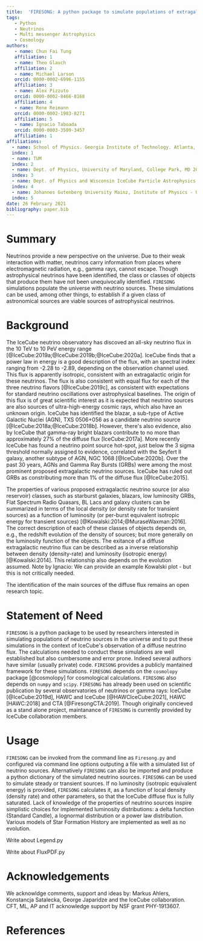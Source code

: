 ```yaml
---
title:  'FIRESONG: A python package to simulate populations of extragalactic neutrino sources'
tags:
   - Python
   - Neutrinos
   - Multi messenger Astrophysics
   - Cosmology
authors:
   - name: Chun Fai Tung
   affiliation: 1
   - name: Theo Glauch
   affiliation: 2
   - name: Michael Larson
   orcid: 0000-0002-6996-1155
   affiliation: 3
   - name: Alex Pizzuto
   orcid: 0000-0002-8466-8168
   affiliation: 4
   - name: Rene Reimann
   orcid: 0000-0002-1983-8271
   affiliation: 5
   - name: Ignacio Taboada
   orcid: 0000-0003-3509-3457
   affiliation: 1
affiliations:
  - name: School of Physics. Georgia Institute of Technology. Atlanta, GA 30332, USA
  index: 1
  - name: TUM
  index: 2
  - name: Dept. of Physics, University of Maryland, College Park, MD 20742, USA
  index: 3
  - name: Dept. of Physics and Wisconsin IceCube Particle Astrophysics Center, University of Wisconsin–Madison, Madison, WI 53706, USA
  index: 4
  - name: Johannes Gutenberg University Mainz, Institute of Physics - QUANTUM, 55128 Mainz, Germany
  index: 5
date: 26 February 2021
bibliography: paper.bib
---
```


# Summary

Neutrinos provide a new perspective on the universe. Due to their weak
interaction with matter, neutrinos carry information from places where
electromagnetic radiation, e.g., gamma rays, cannot
escape. Though astrophysical neutrinos have been identified, the class
or classes of objects that produce them have not been unequivocally
identified. ``FIRESONG`` simulations populate the universe with
neutrino sources. These simulations can be used, among other things,
to establish if a given class of astronomical sources are viable
sources of astrophysical neutrinos. 


# Background

The IceCube neutrino observatory has discoved an all-sky neutrino flux
in the 10 TeV to 10 PeV energy range
[@IceCube:2019a;@IceCube:2019b;@IceCube:2020a]. IceCube
finds that a power law in energy is a good description of the flux,
with an spectral index ranging from -2.28 to -2.89, depending on the
observation channel used. This flux is apparently isotropic,
consistent with an extragalactic origin for these neutrinos. The flux
is also consistent with equal flux for each of the three neutrino
flavors [@IceCube:2019c], as consistent with 
expectations for standard neutrino oscillations over astrophysical
baselines. The origin of this flux is of great scientific interest as
it is expected that neutrino sources are also sources of
ultra-high-energy cosmic rays, which also have an unknown origin. 
IceCube has identified the blazar, a sub-type of Active Galactic
Nuclei (AGN), TXS 0506+056 as a candidate neutrino source
[@IceCube:2018a;@IceCube:2018b]. However, there's also evidence, also
by IceCube that gamma-ray bright blazars contribute to no more than
approximately 27% of the diffuse flux [IceCube:2017a]. More recently
IceCube has found a neutrino point source hot-spot, just below the 3
sigma threshold normally assigned to evidence, correlated with the
Seyfert II galaxy, another subtype of AGN, NGC 1068 [@IceCube:2020b]. Over
the past 30 years, AGNs and Gamma Ray Bursts (GRBs) were among the
most prominent proposed extragalactic neutrino sources. IceCube has
ruled out GRBs as constributing more than 1% of the diffuse flux
[@IceCube:2015].

The properties of various proposed extragalactic neutrino
source (or also reservoir) classes, such as starburst galaxies,
blazars, low luminosity GRBs, Flat Spectrum Radio Quasars, BL Lacs and
galaxy clusters can be summarized in terms of the local density (or
density rate for transient sources) as a function of luminosity (or
per-burst equivalent isotropic energy for transient sources)
[@Kowalski:2014;@MuraseWaxman:2016]. The correct description of each of these classes of 
objects depends on, e.g., the redshift evolution of the density of
sources; but more generally on the luminosity function of the
objects. The exitance of a diffuse extragalactic neutrino flux can be
described as a inverse relationship between density (density-rate) and
luminosity (isotropic energy) [@Kowalski:2014]. This relationship also
depends on the evolution assumed. Note by Ignacio: We can provide an
example Kowalski plot - but this is not critically needed.

The identification of the main sources of the diffuse flux remains an
open research topic.

# Statement of Need

``FIRESONG`` is a python package  to be used by researchers interested in
simulating populations of neutrino sources in the universe and to put
these simulations in the context of IceCube's observation of a diffuse
neutrino flux.  The calculations needed to conduct these simulations
are well established 
but also cumbersome and error prone. Indeed several authors have similar
(usually private) code. ``FIRESONG`` provides a publicly 
mantained framework for these simulations.  ``FIRESONG`` depends on
the ``cosmolopy`` package [@cosmolopy] 
for cosmological calculations. ``FIRESONG`` also depends on ``numpy``
and ``scipy``. ``FIRESONG`` has already been used on scientific
publication by several observatories of neutrinos or gamma rays:
IceCube [@IceCube:2019d], HAWC and IceCube [@HAWCIceCube:2021], 
HAWC [HAWC:2018] and CTA [@FiresongCTA:2019]. Though originally concieved
as a stand alone project, maintanance of ``FIRESONG`` is currently
provided by IceCube collaboration members.

# Usage

``FIRESONG`` can be invoked from the command line as ``Firesong.py`` and
configured via command line options outputing a file with a simulated list of
neutrino sources. Alternatively ``FIRESONG`` can also be imported and
produce a python dictionary of the simulated neutrino
sources. ``FIRESONG`` can be used to simulate steady or transient
sources. If no luminosity (isotropic equivalent energy) is provided,
``FIRESONG`` calculates it, as a function of local density (density
rate) and other parameters, so that the IceCube diffuse flux is fully
saturated. Lack of knowledge of the properties of neutrino sources
inspire simplistic choices for implemented luminosity distributions: a
delta function (Standard Candle), a lognormal distribution or a power
law distribution. Various models of Star Formation History are
implemented as well as no evolution.

Write about Legend.py

Write about FluxPDF.py

# Acknowledgements

We acknowldge comments, support and ideas by:  Markus Ahlers,
Konstancja Satalecka, George Japaridze and the IceCube collaboration.
CFT, ML, AP and IT acknowledge support by NSF grant PHY-1913607.

# References
